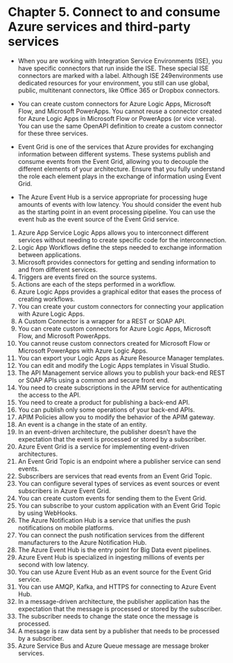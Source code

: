 # Chapter 5. Connect to and consume Azure services and third-party services

- When you are working with Integration Service Environments (ISE), you have specific connectors that run inside the ISE. These special ISE connectors are marked with a label. Although ISE 249environments use dedicated resources for your environment, you still can use global, public, multitenant connectors, like Office 365 or Dropbox connectors.

- You can create custom connectors for Azure Logic Apps, Microsoft Flow, and Microsoft PowerApps. You cannot reuse a connector created for Azure Logic Apps in Microsoft Flow or PowerApps (or vice versa). You can use the same OpenAPI definition to create a custom connector for these three services.

- Event Grid is one of the services that Azure provides for exchanging information between different systems. These systems publish and consume events from the Event Grid, allowing you to decouple the different elements of your architecture. Ensure that you fully understand the role each element plays in the exchange of information using Event Grid.

- The Azure Event Hub is a service appropriate for processing huge amounts of events with low latency. You should consider the event hub as the starting point in an event processing pipeline. You can use the event hub as the event source of the Event Grid service.

1. Azure App Service Logic Apps allows you to interconnect different services without needing to create specific code for the interconnection.
2. Logic App Workflows define the steps needed to exchange information between applications. 
3. Microsoft provides connectors for getting and sending information to and from different services. 
4. Triggers are events fired on the source systems. 
5. Actions are each of the steps performed in a workflow. 
6. Azure Logic Apps provides a graphical editor that eases the process of creating workflows. 
7. You can create your custom connectors for connecting your application with Azure Logic Apps. 
8. A Custom Connector is a wrapper for a REST or SOAP API. 
9. You can create custom connectors for Azure Logic Apps, Microsoft Flow, and Microsoft PowerApps. 
10. You cannot reuse custom connectors created for Microsoft Flow or Microsoft PowerApps with Azure Logic Apps.
11. You can export your Logic Apps as Azure Resource Manager templates. 
12. You can edit and modify the Logic Apps templates in Visual Studio. 
13. The API Management service allows you to publish your back-end REST or SOAP APIs using a common and secure front end. 
14. You need to create subscriptions in the APIM service for authenticating the access to the API. 
15. You need to create a product for publishing a back-end API. 
16. You can publish only some operations of your back-end APIs. 
17. APIM Policies allow you to modify the behavior of the APIM gateway. 
18. An event is a change in the state of an entity. 
19. In an event-driven architecture, the publisher doesn’t have the expectation that the event is processed or stored by a subscriber. 
20. Azure Event Grid is a service for implementing event-driven architectures. 
21. An Event Grid Topic is an endpoint where a publisher service can send events. 
22. Subscribers are services that read events from an Event Grid Topic. 
23. You can configure several types of services as event sources or event subscribers in Azure Event Grid.
24. You can create custom events for sending them to the Event Grid. 
25. You can subscribe to your custom application with an Event Grid Topic by using WebHooks. 
26. The Azure Notification Hub is a service that unifies the push notifications on mobile platforms. 
27. You can connect the push notification services from the different manufacturers to the Azure Notification Hub. 
28. The Azure Event Hub is the entry point for Big Data event pipelines. 
29. Azure Event Hub is specialized in ingesting millions of events per second with low latency. 
30. You can use Azure Event Hub as an event source for the Event Grid service. 
31. You can use AMQP, Kafka, and HTTPS for connecting to Azure Event Hub. 
32. In a message-driven architecture, the publisher application has the expectation that the message is processed or stored by the subscriber.
33. The subscriber needs to change the state once the message is processed. 
34. A message is raw data sent by a publisher that needs to be processed by a subscriber. 
35. Azure Service Bus and Azure Queue message are message broker services.